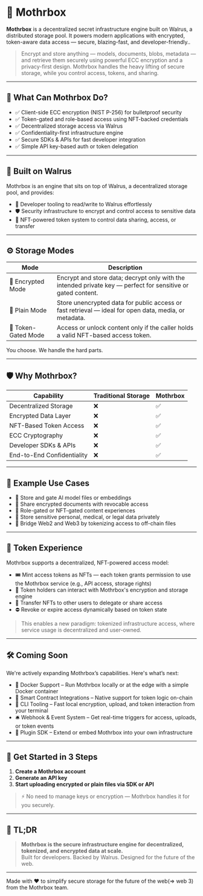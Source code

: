 # 🧠 Mothrbox

**Mothrbox** is a decentralized secret infrastructure engine built on Walrus, a distributed storage pool.
It powers modern applications with encrypted, token-aware data access — secure, blazing-fast, and developer-friendly..

> Encrypt and store anything — models, documents, blobs, metadata — and retrieve them securely using powerful ECC encryption and a privacy-first design.
> Mothrbox handles the heavy lifting of secure storage, while you control access, tokens, and sharing.

---

## 🔑 What Can Mothrbox Do?

- ✅ Client-side ECC encryption (NIST P-256) for bulletproof security
- ✅ Token-gated and role-based access using NFT-backed credentials
- ✅ Decentralized storage access via Walrus
- ✅ Confidentiality-first infrastructure engine
- ✅ Secure SDKs & APIs for fast developer integration
- ✅ Simple API key-based auth or token delegation 

---

## 🧱 Built on Walrus
Mothrbox is an engine that sits on top of Walrus, a decentralized storage pool, and provides:
- 🧰 Developer tooling to read/write to Walrus effortlessly
- 🛡 Security infrastructure to encrypt and control access to sensitive data
- 🧾 NFT-powered token system to control data sharing, access, or transfer

---

## ⚙️ Storage Modes

| Mode               | Description |
|--------------------|-------------|
| 🔐 Encrypted Mode   | Encrypt and store data; decrypt only with the intended private key — perfect for sensitive or gated content. |
| 📂 Plain Mode       | Store unencrypted data for public access or fast retrieval — ideal for open data, media, or metadata. |
| 🔷 Token-Gated Mode | Access or unlock content only if the caller holds a valid NFT-based access token. |

You choose. We handle the hard parts.

---

## 🛡 Why Mothrbox?

| Capability                  | Traditional Storage | Mothrbox |
|----------------------------|---------------------|----------|
| Decentralized Storage      | ❌                  | ✅       |
| Encrypted Data Layer       | ❌                  | ✅       |
| NFT-Based Token Access     | ❌                  | ✅       |
| ECC Cryptography           | ❌                  | ✅       |
| Developer SDKs & APIs      | ❌                  | ✅       |
| End-to-End Confidentiality | ❌                  | ✅       |

---

## 🧪 Example Use Cases

- 🧠 Store and gate AI model files or embeddings
- 🧾 Share encrypted documents with revocable access
- 🔐 Role-gated or NFT-gated content experiences
- 🧬 Store sensitive personal, medical, or legal data privately
- 🌉 Bridge Web2 and Web3 by tokenizing access to off-chain files

---

## 🧬 Token Experience
Mothrbox supports a decentralized, NFT-powered access model:

- 🎟 Mint access tokens as NFTs — each token grants permission to use the Mothrbox service (e.g., API access, storage rights)
- 🔐 Token holders can interact with Mothrbox's encryption and storage engine
- 🔁 Transfer NFTs to other users to delegate or share access
- ⛔️ Revoke or expire access dynamically based on token state

> This enables a new paradigm: tokenized infrastructure access, where service usage is decentralized and user-owned.

---

## 🛠 Coming Soon
We're actively expanding Mothrbox’s capabilities. Here's what’s next:

- 🐳 Docker Support – Run Mothrbox locally or at the edge with a simple Docker container
- 🔗 Smart Contract Integrations – Native support for token logic on-chain
- 🧰 CLI Tooling – Fast local encryption, upload, and token interaction from your terminal
- 🛎 Webhook & Event System – Get real-time triggers for access, uploads, or token events
- 🧩 Plugin SDK – Extend or embed Mothrbox into your own infrastructure



---

## 🚀 Get Started in 3 Steps

1. **Create a Mothrbox account**  
2. **Generate an API key**  
3. **Start uploading encrypted or plain files via SDK or API**

> ⚡ No need to manage keys or encryption — Mothrbox handles it for you securely.

---



## 💬 TL;DR

> **Mothrbox is the secure infrastructure engine for decentralized, tokenized, and encrypted data at scale.**  
> Built for developers. Backed by Walrus. Designed for the future of the web.

---

Made with ❤️ to simplify secure storage for the future of the web(=> web 3) from the Mothrbox team.
